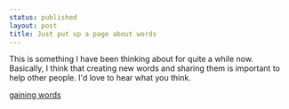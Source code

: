 ```yaml
---
status: published
layout: post
title: Just put up a page about words
---
```


This is something I have been thinking about for quite a while
now. Basically, I think that creating new words and sharing them is
important to help other people. I'd love to hear what you think.

[gaining words](/content/gaining-words.html)
